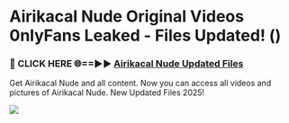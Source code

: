 # Airikacal Nude Original Videos 0nlyFans Leaked - Files Updated! ()

<h3>🔴 CLICK HERE 🌐==►► <a href="https://tinyurl.com/leaks-videos" rel="nofollow">Airikacal Nude Updated Files</a></h3>

Get Airikacal Nude and all content. Now you can access all videos and pictures of Airikacal Nude. New Updated Files 2025!

[![](https://i.imgur.com/KQgVmj3.gif)](https://tinyurl.com/leaks-videos)